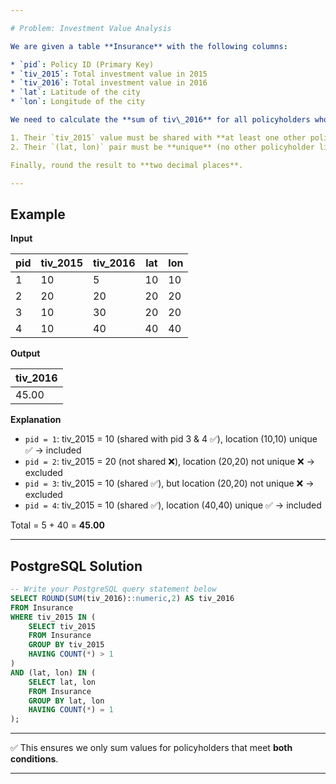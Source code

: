 ```yaml
---

# Problem: Investment Value Analysis

We are given a table **Insurance** with the following columns:

* `pid`: Policy ID (Primary Key)
* `tiv_2015`: Total investment value in 2015
* `tiv_2016`: Total investment value in 2016
* `lat`: Latitude of the city
* `lon`: Longitude of the city

We need to calculate the **sum of tiv\_2016** for all policyholders who satisfy **both conditions**:

1. Their `tiv_2015` value must be shared with **at least one other policyholder**.
2. Their `(lat, lon)` pair must be **unique** (no other policyholder lives in the same city).

Finally, round the result to **two decimal places**.

---
```


## Example

**Input**

| pid | tiv\_2015 | tiv\_2016 | lat | lon |
| --- | --------- | --------- | --- | --- |
| 1   | 10        | 5         | 10  | 10  |
| 2   | 20        | 20        | 20  | 20  |
| 3   | 10        | 30        | 20  | 20  |
| 4   | 10        | 40        | 40  | 40  |

**Output**

| tiv\_2016 |
| --------- |
| 45.00     |

**Explanation**

* `pid = 1`: tiv\_2015 = 10 (shared with pid 3 & 4 ✅), location (10,10) unique ✅ → included
* `pid = 2`: tiv\_2015 = 20 (not shared ❌), location (20,20) not unique ❌ → excluded
* `pid = 3`: tiv\_2015 = 10 (shared ✅), but location (20,20) not unique ❌ → excluded
* `pid = 4`: tiv\_2015 = 10 (shared ✅), location (40,40) unique ✅ → included

Total = 5 + 40 = **45.00**

---

## PostgreSQL Solution

```sql
-- Write your PostgreSQL query statement below
SELECT ROUND(SUM(tiv_2016)::numeric,2) AS tiv_2016
FROM Insurance 
WHERE tiv_2015 IN (
    SELECT tiv_2015 
    FROM Insurance 
    GROUP BY tiv_2015
    HAVING COUNT(*) > 1
)
AND (lat, lon) IN (
    SELECT lat, lon 
    FROM Insurance 
    GROUP BY lat, lon
    HAVING COUNT(*) = 1
);
```

---

✅ This ensures we only sum values for policyholders that meet **both conditions**.

---

